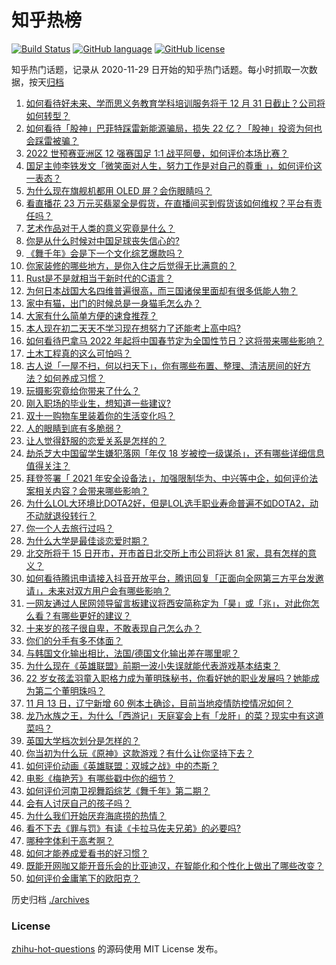 # 知乎热榜
[![Build Status](https://github.com/ToWeLong/zhihu-hot-questions/workflows/CI/badge.svg)](https://github.com/ToWeLong/zhihu-hot-questions/actions)
[![GitHub language](https://img.shields.io/badge/language-golang-orange.svg)](https://golang.org/)
[![GitHub license](https://img.shields.io/github/license/ToWeLong/zhihu-hot-questions)](https://github.com/ToWeLong/zhihu-hot-questions/blob/main/LICENSE)

知乎热门话题，记录从 2020-11-29 日开始的知乎热门话题。每小时抓取一次数据，按天[归档](./archives)

<!-- BEGIN -->

1. [如何看待好未来、学而思义务教育学科培训服务将于 12 月 31 日截止？公司将如何转型？](https://www.zhihu.com/question/498593904)
1. [如何看待「股神」巴菲特踩雷新能源骗局，损失 22 亿？「股神」投资为何也会踩雷被骗？](https://www.zhihu.com/question/498381295)
1. [2022 世预赛亚洲区 12 强赛国足 1:1 战平阿曼，如何评价本场比赛？](https://www.zhihu.com/question/498134886)
1. [国足主帅李铁发文「微笑面对人生，努力工作是对自己的尊重 」，如何评价这一表态？](https://www.zhihu.com/question/498424419)
1. [为什么现在旗舰机都用 OLED 屏？会伤眼睛吗？](https://www.zhihu.com/question/497843838)
1. [看直播花 23 万元买翡翠全是假货，在直播间买到假货该如何维权？平台有责任吗？](https://www.zhihu.com/question/498039466)
1. [艺术作品对于人类的意义究竟是什么？](https://www.zhihu.com/question/305767144)
1. [你是从什么时候对中国足球丧失信心的?](https://www.zhihu.com/question/484361196)
1. [《舞千年》会是下一个文化综艺爆款吗？](https://www.zhihu.com/question/498547161)
1. [你家装修的哪些地方，是你入住之后觉得无比满意的？](https://www.zhihu.com/question/498751132)
1. [Rust是不是就相当于新时代的C语言？](https://www.zhihu.com/question/496992250)
1. [为何日本战国大名四维普遍很高，而三国诸侯里面却有很多低能人物？](https://www.zhihu.com/question/323805988)
1. [家中有猫，出门的时候总是一身猫毛怎么办？](https://www.zhihu.com/question/23836220)
1. [大家有什么简单方便的速食推荐？](https://www.zhihu.com/question/439194875)
1. [本人现在初二天天不学习现在想努力了还能考上高中吗?](https://www.zhihu.com/question/494096172)
1. [如何看待巴拿马 2022 年起将中国春节定为全国性节日？这将带来哪些影响？](https://www.zhihu.com/question/498677828)
1. [土木工程真的这么可怕吗？](https://www.zhihu.com/question/339607773)
1. [古人说「一屋不扫，何以扫天下」，你有哪些布置、整理、清洁房间的好方法？如何养成习惯？](https://www.zhihu.com/question/497158713)
1. [玩摄影究竟给你带来了什么？](https://www.zhihu.com/question/489715932)
1. [刚入职场的毕业生，想知道一些建议?](https://www.zhihu.com/question/491433425)
1. [双十一购物车里装着你的生活变化吗？](https://www.zhihu.com/question/498592307)
1. [人的眼睛到底有多脆弱？](https://www.zhihu.com/question/497647369)
1. [让人觉得舒服的恋爱关系是怎样的？](https://www.zhihu.com/question/35736355)
1. [劫杀芝大中国留学生嫌犯落网「年仅 18 岁被控一级谋杀」，还有哪些详细信息值得关注？](https://www.zhihu.com/question/498565732)
1. [拜登签署「 2021 年安全设备法」，加强限制华为、中兴等中企，如何评价法案相关内容？会带来哪些影响？](https://www.zhihu.com/question/498319917)
1. [为什么LOL大环境比DOTA2好，但是LOL选手职业寿命普遍不如DOTA2，动不动就退役转行？](https://www.zhihu.com/question/287544629)
1. [你一个人去旅行过吗？](https://www.zhihu.com/question/448734592)
1. [为什么大学是最佳谈恋爱时期？](https://www.zhihu.com/question/485018994)
1. [北交所将于 15 日开市，开市首日北交所上市公司将达 81 家，具有怎样的意义？](https://www.zhihu.com/question/498453821)
1. [如何看待腾讯申请接入抖音开放平台，腾讯回复「正面向全网第三方平台发邀请」，未来对双方用户会有哪些影响？](https://www.zhihu.com/question/498463781)
1. [一网友通过人民网领导留言板建议将西安简称定为「昊」或「兆」，对此你怎么看？有哪些更好的建议？](https://www.zhihu.com/question/498392138)
1. [十来岁的孩子很自卑，不敢表现自己怎么办？](https://www.zhihu.com/question/497957189)
1. [你们的分手有多不体面？](https://www.zhihu.com/question/363689631)
1. [与韩国文化输出相比，法国/德国文化输出差在哪里呢？](https://www.zhihu.com/question/493324914)
1. [为什么现在《英雄联盟》前期一波小失误就能代表游戏基本结束？](https://www.zhihu.com/question/491881070)
1. [22 岁女孩孟羽童入职格力成为董明珠秘书，你看好她的职业发展吗？她能成为第二个董明珠吗？](https://www.zhihu.com/question/492862535)
1. [11 月 13 日，辽宁新增 60 例本土确诊，目前当地疫情防控情况如何？](https://www.zhihu.com/question/498745429)
1. [龙乃水族之王，为什么「西游记」天庭宴会上有「龙肝」的菜？现实中有这道菜吗？](https://www.zhihu.com/question/497611410)
1. [英国大学档次划分是怎样的？](https://www.zhihu.com/question/437274791)
1. [你当初为什么玩《原神》这款游戏？有什么让你坚持下去？](https://www.zhihu.com/question/495704365)
1. [如何评价动画《英雄联盟：双城之战》中的杰斯？](https://www.zhihu.com/question/498670288)
1. [电影《梅艳芳》有哪些戳中你的细节？](https://www.zhihu.com/question/498360430)
1. [如何评价河南卫视舞蹈综艺《舞千年》第二期？](https://www.zhihu.com/question/498485478)
1. [会有人讨厌自己的孩子吗？](https://www.zhihu.com/question/33128696)
1. [为什么我们开始厌弃海底捞的热情？](https://www.zhihu.com/question/496613503)
1. [看不下去《罪与罚》有读《卡拉马佐夫兄弟》的必要吗?](https://www.zhihu.com/question/481558947)
1. [哪种字体利于高考啊？](https://www.zhihu.com/question/442912614)
1. [如何才能养成爱看书的好习惯？](https://www.zhihu.com/question/487545184)
1. [既能开网咖又能开音乐会的比亚迪汉，在智能化和个性化上做出了哪些改变？](https://www.zhihu.com/question/498523640)
1. [如何评价金庸笔下的欧阳克？](https://www.zhihu.com/question/24442475)

<!-- END -->

历史归档 [./archives](./archives)


### License
[zhihu-hot-questions](https://github.com/towelong/zhihu-hot-questions) 的源码使用 MIT License 发布。